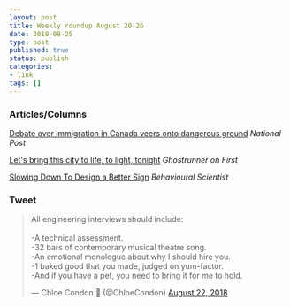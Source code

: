 ```yaml
---
layout: post
title: Weekly roundup August 20-26
date: 2018-08-25
type: post
published: true
status: publish
categories:
- link
tags: []
---
```


### Articles/Columns

[Debate over immigration in Canada veers onto dangerous ground](https://nationalpost.com/opinion/andrew-coyne-debate-over-immigration-in-canada-veers-onto-dangerous-ground "Andrew Coyne: Debate over immigration in Canada veers onto dangerous ground") *National Post*

[Let's bring this city to life, to light, tonight](http://www.ghostrunneronfirst.com/2018/08/lets-bring-this-city-to-life-to-light.html "Let's bring this city to life, to light, tonight") *Ghostrunner on First*

[Slowing Down To Design a Better Sign](http://behavioralscientist.org/slowing-down-to-design-a-better-sign/ "Slowing Down To Design a Better Sign. By Sarah Lazarovic") *Behavioural Scientist*

### Tweet
<blockquote class="twitter-tweet" data-lang="en"><p lang="en" dir="ltr">All engineering interviews should include:<br><br>-A technical assessment.<br>-32 bars of contemporary musical theatre song.<br>-An emotional monologue about why I should hire you.<br>-1 baked good that you made, judged on yum-factor.<br>-And if you have a pet, you need to bring it for me to hold.</p>&mdash; Chloe Condon 🎀 (@ChloeCondon) <a href="https://twitter.com/ChloeCondon/status/1032153218296500224?ref_src=twsrc%5Etfw">August 22, 2018</a></blockquote> <script async src="https://platform.twitter.com/widgets.js" charset="utf-8"></script> 
